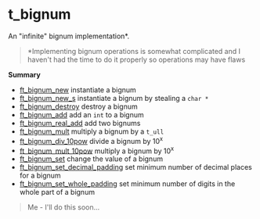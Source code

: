 # t_bignum

An "infinite" bignum implementation*.

> *Implementing bignum operations is somewhat complicated and I haven't had the time to do it properly so operations may have flaws

**Summary**

- [ft_bignum_new](#ft_bignum_new) instantiate a bignum
- [ft_bignum_new_s](#ft_bignum_new_s) instantiate a bignum by stealing a `char *`
- [ft_bignum_destroy](#ft_bignum_destroy) destroy a bignum
- [ft_bignum_add](#ft_bignum_add) add an `int` to a bignum
- [ft_bignum_real_add](#ft_bignum_real_add) add two bignums
- [ft_bignum_mult](#ft_bignum_mult) multiply a bignum by a `t_ull`
- [ft_bignum_div_10pow](#ft_bignum_div_10pow) divide a bignum by 10<sup>x</sup>
- [ft_bignum_mult_10pow](#ft_bignum_mult_10pow) multiply a bignum by 10<sup>x</sup>
- [ft_bignum_set](#ft_bignum_set) change the value of a bignum
- [ft_bignum_set_decimal_padding](#ft_bignum_set_decimal_padding) set minimum number of decimal places for a bignum
- [ft_bignum_set_whole_padding](#ft_bignum_set_whole_padding) set minimum number of digits in the whole part of a bignum

> Me - I'll do this soon...
